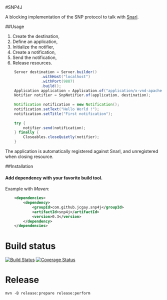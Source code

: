 #SNP4J

A blocking implementation of the SNP protocol to talk with [Snarl](http://snarl.fullphat.net/).

##Usage
1. Create the destination,
2. Define an application,
2. Initialize the notifier,
3. Create a notification,
4. Send the notification,
5. Release resources.

```java
	Server destination = Server.builder()
                .withHost("localhost")
                .withPort(9887)
                .build();
	Application application = Application.of("application/x-vnd-apache.maven", "Maven");
	Notifier notifier = SnpNotifier.of(application, destination);
	
	Notification notification = new Notification();
	notification.setText("Hello World !");
	notification.setTitle("First notification");
	
	try {
    	notifier.send(notification);
    } finally {
        Closeables.closeQuietly(notifier);
    }
```

The application is automatically registered against Snarl, and unregistered when closing resource.

##Installation

#### Add dependency with your favorite build tool.

Example with *Maven*:

```xml
    <dependencies>
        <dependency>
            <groupId>com.github.jcgay.snp4j</groupId>
            <artifactId>snp4j</artifactId>
            <version>0.3</version>
        </dependency>
    </dependencies>
```

# Build status

[![Build Status](https://travis-ci.org/jcgay/snp4j.svg?branch=master)](https://travis-ci.org/jcgay/snp4j)
[![Coverage Status](https://coveralls.io/repos/jcgay/snp4j/badge.svg?branch=master&service=github)](https://coveralls.io/github/jcgay/snp4j?branch=master)

# Release

    mvn -B release:prepare release:perform

